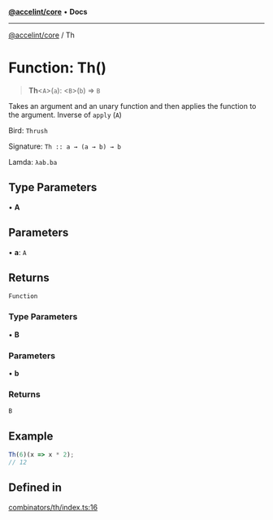 [**@accelint/core**](../README.md) • **Docs**

***

[@accelint/core](../README.md) / Th

# Function: Th()

> **Th**\<`A`\>(`a`): \<`B`\>(`b`) => `B`

Takes an argument and an unary function and then applies the function to the argument.
Inverse of `apply` (`A`)

Bird: `Thrush`

Signature: `Th :: a → (a → b) → b`

Lamda: `λab.ba`

## Type Parameters

• **A**

## Parameters

• **a**: `A`

## Returns

`Function`

### Type Parameters

• **B**

### Parameters

• **b**

### Returns

`B`

## Example

```ts
Th(6)(x => x * 2);
// 12
```

## Defined in

[combinators/th/index.ts:16](https://github.com/gohypergiant/standard-toolkit/blob/7f574e64e57e697a3e2daabb1b78393aca67cb22/packages/core/src/combinators/th/index.ts#L16)
